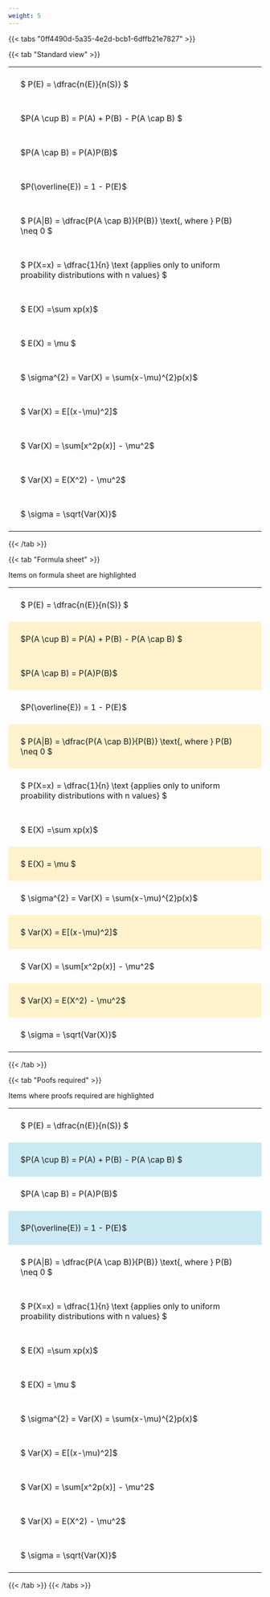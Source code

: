 ```yaml
---
weight: 5
---
```


{{< tabs "0ff4490d-5a35-4e2d-bcb1-6dffb21e7827" >}}

{{< tab "Standard view" >}}

<style type="text/css">
#T_46b1b th.col_heading {
  text-align: left;
  font-size: 1em;
}
#T_46b1b td {
  text-align: left;
  font-size: 1em;
  padding: 1.5em;
}
</style>
<table id="T_46b1b">
  <thead>
  </thead>
  <tbody>
    <tr>
      <td id="T_46b1b_row0_col0" class="data row0 col0" >$ P(E) = \dfrac{n(E)}{n(S)} $</td>
    </tr>
    <tr>
      <td id="T_46b1b_row1_col0" class="data row1 col0" >$P(A \cup B) = P(A) + P(B) - P(A \cap B) $</td>
    </tr>
    <tr>
      <td id="T_46b1b_row2_col0" class="data row2 col0" >$P(A \cap B)  = P(A)P(B)$</td>
    </tr>
    <tr>
      <td id="T_46b1b_row3_col0" class="data row3 col0" >$P(\overline{E}) = 1 - P(E)$</td>
    </tr>
    <tr>
      <td id="T_46b1b_row4_col0" class="data row4 col0" >$ P(A|B) = \dfrac{P(A \cap B)}{P(B)} \text{, where } P(B) \neq 0 $</td>
    </tr>
    <tr>
      <td id="T_46b1b_row5_col0" class="data row5 col0" >$ P(X=x) =  \dfrac{1}{n} 
\text {applies only to uniform proability distributions with n values} $</td>
    </tr>
    <tr>
      <td id="T_46b1b_row6_col0" class="data row6 col0" >$ E(X) =\sum xp(x)$</td>
    </tr>
    <tr>
      <td id="T_46b1b_row7_col0" class="data row7 col0" >$ E(X) = \mu $</td>
    </tr>
    <tr>
      <td id="T_46b1b_row8_col0" class="data row8 col0" >$ \sigma^{2} = Var(X) = \sum(x-\mu)^{2}p(x)$</td>
    </tr>
    <tr>
      <td id="T_46b1b_row9_col0" class="data row9 col0" >$ Var(X) = E[(x-\mu)^2]$</td>
    </tr>
    <tr>
      <td id="T_46b1b_row10_col0" class="data row10 col0" >$ Var(X) = \sum[x^2p(x)] - \mu^2$</td>
    </tr>
    <tr>
      <td id="T_46b1b_row11_col0" class="data row11 col0" >$ Var(X) = E(X^2) - \mu^2$</td>
    </tr>
    <tr>
      <td id="T_46b1b_row12_col0" class="data row12 col0" >$ \sigma = \sqrt{Var(X)}$</td>
    </tr>
  </tbody>
</table>
{{< /tab >}}

{{< tab "Formula sheet" >}}

Items on formula sheet are highlighted 
<br>
<style type="text/css">
#T_a077c th.col_heading {
  text-align: left;
  font-size: 1em;
}
#T_a077c td {
  text-align: left;
  font-size: 1em;
  padding: 1.5em;
}
#T_a077c_row0_col0, #T_a077c_row3_col0, #T_a077c_row5_col0, #T_a077c_row6_col0, #T_a077c_row8_col0, #T_a077c_row10_col0, #T_a077c_row12_col0 {
  background-color: rgba(0,0,0,0);
}
#T_a077c_row1_col0, #T_a077c_row2_col0, #T_a077c_row4_col0, #T_a077c_row7_col0, #T_a077c_row9_col0, #T_a077c_row11_col0 {
  background-color: rgba(255,194,10, 0.2);
}
</style>
<table id="T_a077c">
  <thead>
  </thead>
  <tbody>
    <tr>
      <td id="T_a077c_row0_col0" class="data row0 col0" >$ P(E) = \dfrac{n(E)}{n(S)} $</td>
    </tr>
    <tr>
      <td id="T_a077c_row1_col0" class="data row1 col0" >$P(A \cup B) = P(A) + P(B) - P(A \cap B) $</td>
    </tr>
    <tr>
      <td id="T_a077c_row2_col0" class="data row2 col0" >$P(A \cap B)  = P(A)P(B)$</td>
    </tr>
    <tr>
      <td id="T_a077c_row3_col0" class="data row3 col0" >$P(\overline{E}) = 1 - P(E)$</td>
    </tr>
    <tr>
      <td id="T_a077c_row4_col0" class="data row4 col0" >$ P(A|B) = \dfrac{P(A \cap B)}{P(B)} \text{, where } P(B) \neq 0 $</td>
    </tr>
    <tr>
      <td id="T_a077c_row5_col0" class="data row5 col0" >$ P(X=x) =  \dfrac{1}{n} 
\text {applies only to uniform proability distributions with n values} $</td>
    </tr>
    <tr>
      <td id="T_a077c_row6_col0" class="data row6 col0" >$ E(X) =\sum xp(x)$</td>
    </tr>
    <tr>
      <td id="T_a077c_row7_col0" class="data row7 col0" >$ E(X) = \mu $</td>
    </tr>
    <tr>
      <td id="T_a077c_row8_col0" class="data row8 col0" >$ \sigma^{2} = Var(X) = \sum(x-\mu)^{2}p(x)$</td>
    </tr>
    <tr>
      <td id="T_a077c_row9_col0" class="data row9 col0" >$ Var(X) = E[(x-\mu)^2]$</td>
    </tr>
    <tr>
      <td id="T_a077c_row10_col0" class="data row10 col0" >$ Var(X) = \sum[x^2p(x)] - \mu^2$</td>
    </tr>
    <tr>
      <td id="T_a077c_row11_col0" class="data row11 col0" >$ Var(X) = E(X^2) - \mu^2$</td>
    </tr>
    <tr>
      <td id="T_a077c_row12_col0" class="data row12 col0" >$ \sigma = \sqrt{Var(X)}$</td>
    </tr>
  </tbody>
</table>
{{< /tab >}}

{{< tab "Poofs required" >}}

Items where proofs required are highlighted 
<br>
<style type="text/css">
#T_ec9de th.col_heading {
  text-align: left;
  font-size: 1em;
}
#T_ec9de td {
  text-align: left;
  font-size: 1em;
  padding: 1.5em;
}
#T_ec9de_row0_col0, #T_ec9de_row2_col0, #T_ec9de_row4_col0, #T_ec9de_row5_col0, #T_ec9de_row6_col0, #T_ec9de_row7_col0, #T_ec9de_row8_col0, #T_ec9de_row9_col0, #T_ec9de_row10_col0, #T_ec9de_row11_col0, #T_ec9de_row12_col0 {
  background-color: rgba(0,0,0,0);
}
#T_ec9de_row1_col0, #T_ec9de_row3_col0 {
  background-color: rgba(0,150,200, 0.2);
}
</style>
<table id="T_ec9de">
  <thead>
  </thead>
  <tbody>
    <tr>
      <td id="T_ec9de_row0_col0" class="data row0 col0" >$ P(E) = \dfrac{n(E)}{n(S)} $</td>
    </tr>
    <tr>
      <td id="T_ec9de_row1_col0" class="data row1 col0" >$P(A \cup B) = P(A) + P(B) - P(A \cap B) $</td>
    </tr>
    <tr>
      <td id="T_ec9de_row2_col0" class="data row2 col0" >$P(A \cap B)  = P(A)P(B)$</td>
    </tr>
    <tr>
      <td id="T_ec9de_row3_col0" class="data row3 col0" >$P(\overline{E}) = 1 - P(E)$</td>
    </tr>
    <tr>
      <td id="T_ec9de_row4_col0" class="data row4 col0" >$ P(A|B) = \dfrac{P(A \cap B)}{P(B)} \text{, where } P(B) \neq 0 $</td>
    </tr>
    <tr>
      <td id="T_ec9de_row5_col0" class="data row5 col0" >$ P(X=x) =  \dfrac{1}{n} 
\text {applies only to uniform proability distributions with n values} $</td>
    </tr>
    <tr>
      <td id="T_ec9de_row6_col0" class="data row6 col0" >$ E(X) =\sum xp(x)$</td>
    </tr>
    <tr>
      <td id="T_ec9de_row7_col0" class="data row7 col0" >$ E(X) = \mu $</td>
    </tr>
    <tr>
      <td id="T_ec9de_row8_col0" class="data row8 col0" >$ \sigma^{2} = Var(X) = \sum(x-\mu)^{2}p(x)$</td>
    </tr>
    <tr>
      <td id="T_ec9de_row9_col0" class="data row9 col0" >$ Var(X) = E[(x-\mu)^2]$</td>
    </tr>
    <tr>
      <td id="T_ec9de_row10_col0" class="data row10 col0" >$ Var(X) = \sum[x^2p(x)] - \mu^2$</td>
    </tr>
    <tr>
      <td id="T_ec9de_row11_col0" class="data row11 col0" >$ Var(X) = E(X^2) - \mu^2$</td>
    </tr>
    <tr>
      <td id="T_ec9de_row12_col0" class="data row12 col0" >$ \sigma = \sqrt{Var(X)}$</td>
    </tr>
  </tbody>
</table>
{{< /tab >}}
{{< /tabs >}}
